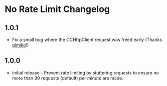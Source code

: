 # No Rate Limit Changelog

## 1.0.1
* Fix a small bug where the CCHttpClient request was freed early (Thanks [qimiko](https://github.com/qimiko)!)

## 1.0.0
* Initial release - Prevent rate limiting by stuttering requests to ensure no more than 90 requests (default) per minute are made.